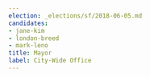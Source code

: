 ```yaml
---
election: _elections/sf/2018-06-05.md
candidates:
- jane-kim
- london-breed
- mark-leno
title: Mayor
label: City-Wide Office
---
```

